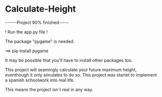 # Calculate-Height

------Project 90% finished-----

! Run the app.py file !

The package "pygame" is needed.

==> pip install pygame

It may be possible that you’ll have to install other packages too.

This project will seamingly calculate your future maximum height, eventhough it only simulates to do so.
This project was startet to implement a spanish schoolwork into real life.

This means the project isn´t real in any way.
